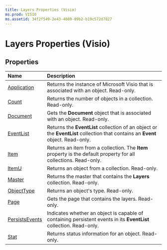 ```yaml
---
title: Layers Properties (Visio)
ms.prod: VISIO
ms.assetid: 34f2f549-2e43-4089-89b2-b19c572d7827
---
```



# Layers Properties (Visio)

## Properties



|**Name**|**Description**|
|:-----|:-----|
|[Application](layers-application-property-visio.md)|Returns the instance of Microsoft Visio that is associated with an object. Read-only.|
|[Count](layers-count-property-visio.md)|Returns the number of objects in a collection. Read-only.|
|[Document](layers-document-property-visio.md)|Gets the  **Document** object that is associated with an object. Read-only.|
|[EventList](layers-eventlist-property-visio.md)|Returns the  **EventList** collection of an object or the **EventList** collection that contains an **Event** object. Read-only.|
|[Item](layers-item-property-visio.md)|Returns an item from a collection. The  **Item** property is the default property for all collections. Read-only.|
|[ItemU](layers-itemu-property-visio.md)|Returns an object from a collection. Read-only.|
|[Master](layers-master-property-visio.md)|Returns the master that contains the  **Layers** collection. Read-only.|
|[ObjectType](layers-objecttype-property-visio.md)|Returns an object's type. Read-only.|
|[Page](layers-page-property-visio.md)|Gets the page that contains the layers. Read-only.|
|[PersistsEvents](layers-persistsevents-property-visio.md)|Indicates whether an object is capable of containing persistent events in its  **EventList** collection. Read-only.|
|[Stat](layers-stat-property-visio.md)|Returns status information for an object. Read-only.|

